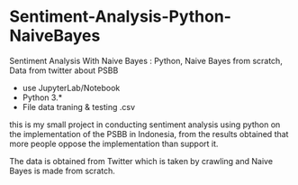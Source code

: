 # Sentiment-Analysis-Python-NaiveBayes
Sentiment Analysis With Naive Bayes : Python, Naive Bayes from scratch, Data from twitter about PSBB

- use JupyterLab/Notebook
- Python 3.*
- File data traning & testing .csv

this is my small project in conducting sentiment analysis using python on the implementation of the PSBB in Indonesia,
from the results obtained that more people oppose the implementation than support it.

The data is obtained from Twitter which is taken by crawling and Naive Bayes is made from scratch.
